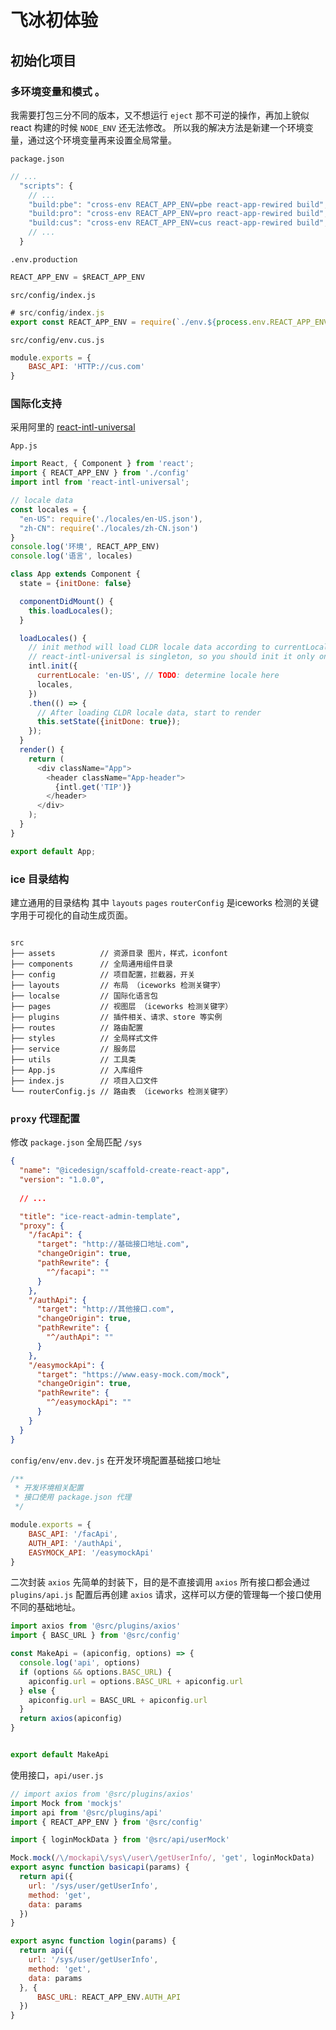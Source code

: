# 飞冰初体验
## 初始化项目
### 多环境变量和模式 。
我需要打包三分不同的版本，又不想运行 `eject` 那不可逆的操作，再加上貌似 react 构建的时候 `NODE_ENV` 还无法修改。
所以我的解决方法是新建一个环境变量，通过这个环境变量再来设置全局常量。

`package.json`

```js
// ...
  "scripts": {
    // ...
    "build:pbe": "cross-env REACT_APP_ENV=pbe react-app-rewired build",
    "build:pro": "cross-env REACT_APP_ENV=pro react-app-rewired build",
    "build:cus": "cross-env REACT_APP_ENV=cus react-app-rewired build",
    // ...
  }
```

`.env.production`

```js
REACT_APP_ENV = $REACT_APP_ENV

```

`src/config/index.js`

```js
# src/config/index.js
export const REACT_APP_ENV = require(`./env.${process.env.REACT_APP_ENV}`)
```

`src/config/env.cus.js`

```js
module.exports = {
    BASC_API: 'HTTP://cus.com'
}

```

### 国际化支持

采用阿里的 [react-intl-universal](https://github.com/alibaba/react-intl-universal)

`App.js`

```js
import React, { Component } from 'react';
import { REACT_APP_ENV } from './config'
import intl from 'react-intl-universal';

// locale data
const locales = {
  "en-US": require('./locales/en-US.json'),
  "zh-CN": require('./locales/zh-CN.json')
}
console.log('环境', REACT_APP_ENV)
console.log('语言', locales)

class App extends Component {
  state = {initDone: false}

  componentDidMount() {
    this.loadLocales();
  }

  loadLocales() {
    // init method will load CLDR locale data according to currentLocale
    // react-intl-universal is singleton, so you should init it only once in your app
    intl.init({
      currentLocale: 'en-US', // TODO: determine locale here
      locales,
    })
    .then(() => {
      // After loading CLDR locale data, start to render
	  this.setState({initDone: true});
    });
  }
  render() {
    return (
      <div className="App">
        <header className="App-header">
          {intl.get('TIP')}
        </header>
      </div>
    );
  }
}

export default App;

```

### ice 目录结构
建立通用的目录结构 其中 `layouts`  `pages`  `routerConfig` 是iceworks 检测的关键字用于可视化的自动生成页面。
```shll

src
├── assets          // 资源目录 图片，样式，iconfont
├── components      // 全局通用组件目录
├── config          // 项目配置，拦截器，开关
├── layouts         // 布局 （iceworks 检测关键字）
├── localse         // 国际化语言包
├── pages           // 视图层 （iceworks 检测关键字）
├── plugins         // 插件相关、请求、store 等实例
├── routes          // 路由配置
├── styles          // 全局样式文件
├── service         // 服务层
├── utils           // 工具类
├── App.js          // 入库组件
├── index.js        // 项目入口文件
└── routerConfig.js // 路由表 （iceworks 检测关键字）
```

### `proxy` 代理配置
修改 `package.json` 全局匹配 `/sys` 
```json
{
  "name": "@icedesign/scaffold-create-react-app",
  "version": "1.0.0",
  
  // ...

  "title": "ice-react-admin-template",
  "proxy": {
    "/facApi": {
      "target": "http://基础接口地址.com",
      "changeOrigin": true,
      "pathRewrite": {
        "^/facapi": ""
      }
    },
    "/authApi": {
      "target": "http://其他接口.com",
      "changeOrigin": true,
      "pathRewrite": {
        "^/authApi": ""
      }
    },
    "/easymockApi": {
      "target": "https://www.easy-mock.com/mock",
      "changeOrigin": true,
      "pathRewrite": {
        "^/easymockApi": ""
      }
    }
  }
}
```
`config/env/env.dev.js`  在开发环境配置基础接口地址

```js
/**
 * 开发环境相关配置
 * 接口使用 package.json 代理
 */

module.exports = {
    BASC_API: '/facApi',
    AUTH_API: '/authApi',
    EASYMOCK_API: '/easymockApi'
}

```

二次封装 `axios` 先简单的封装下，目的是不直接调用 `axios` 所有接口都会通过 `plugins/api.js` 配置后再创建 `axios` 请求，这样可以方便的管理每一个接口使用不同的基础地址。

```js
import axios from '@src/plugins/axios'
import { BASC_URL } from '@src/config'

const MakeApi = (apiconfig, options) => {
  console.log('api', options)
  if (options && options.BASC_URL) {
    apiconfig.url = options.BASC_URL + apiconfig.url
  } else {
    apiconfig.url = BASC_URL + apiconfig.url
  }
  return axios(apiconfig)
}


export default MakeApi
```

使用接口，`api/user.js` 

```js
// import axios from '@src/plugins/axios'
import Mock from 'mockjs'
import api from '@src/plugins/api'
import { REACT_APP_ENV } from '@src/config'

import { loginMockData } from '@src/api/userMock'

Mock.mock(/\/mockapi\/sys\/user\/getUserInfo/, 'get', loginMockData)
export async function basicapi(params) {
  return api({
    url: '/sys/user/getUserInfo',
    method: 'get',
    data: params
  })
}

export async function login(params) {
  return api({
    url: '/sys/user/getUserInfo',
    method: 'get',
    data: params
  }, {
      BASC_URL: REACT_APP_ENV.AUTH_API
  })
}

```



